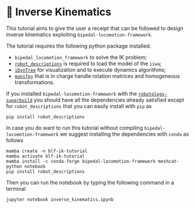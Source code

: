 # 🤖 Inverse Kinematics

This tutorial aims to give the user a receipt that can be followed to design inverse kinematics exploiting `bipedal-locomotion-framework`.

The tutorial requires the following python package installed.

- `bipedal_locomotion_framework` to solve the IK problem;
- [`robot_descriptions`](https://github.com/robot-descriptions/robot_descriptions.py) is required to load the model of the `iiwa`;
- [`iDynTree`](https://github.com/robotology/idyntree) for visualization and to execute dynamics algorithms;
- [`manifpy`](https://github.com/artivis/manif) that is in charge handle rotation matrices and homogeneous transformations.

If you installed `bipedal-locomotion-framework` with the [`robotology-superbuild`](https://github.com/robotology/robotology-superbuild) you should have all the dependencies already satisfied except for `robot_descriptions` that you can easily install with `pip` as
```console
pip install robot_descriptions
```

In case you do want to run this tutorial without compiling `bipedal-locomotion-framework` we suggest installing the dependencies with `conda` as follows
```console
mamba create -n blf-ik-tutorial
mamba activate blf-ik-tutorial
mamba install -c conda-forge bipedal-locomotion-framework meshcat-python notebook
pip install robot_descriptions
```

Then you can run the notebook by typing the following command in a terminal
```console
jupyter notebook inverse_kinematics.ipynb
```

